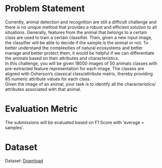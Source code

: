 # Problem Statement

Currently, animal detection and recognition are still a difficult challenge and there is no unique method that provides a robust and efficient solution to all situations. Generally, features from the animal that belongs to a certain class are used to train a certain classifier. Then, given a new input image, the classifier will be able to decide if the sample is the animal or not. To better understand the complexities of natural ecosystems and better manage and better protect them, it would be helpful if we can differentiate the animals based on their attributes and characteristics.
<br>
In this challenge, you will be given 18000 images of 50 animals classes with pre-extracted feature representation for each image. The classes are aligned with Osherson’s classical class/attribute matrix, thereby providing 85 numeric attribute values for each class.
<br>
Given the image of an animal, your task is to identify all the characteristics/ attributes associated with that animal.
<br>

# Evaluation Metric

The submissions will be evaluated based on F1 Score with ‘average = samples’.

# Dataset

Dataset: [Download](https://s3-ap-southeast-1.amazonaws.com/he-public-data/DL3%20Datasete37c45e.torrent)
